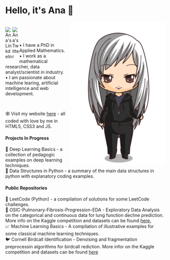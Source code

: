 # Hello, it's Ana 🖤
<img align="right" alt="Ana Chibi" width="300px" src="https://github.com/anarojoecheburua/anarojoecheburua/blob/master/ana.png"/>
<br />
<a href="https://www.linkedin.com/in/ana-rojo-echeburua/">
  <img align="left" alt="Ana's LinkdeIn" width="22px" src="https://cdn.jsdelivr.net/npm/simple-icons@v3/icons/linkedin.svg" />
</a>
<a href="https://twitter.com/arojomaths">
  <img align="left" alt="Ana's Twitter" width="22px" src="https://cdn.jsdelivr.net/npm/simple-icons@v3/icons/twitter.svg" />
</a>
<br />
<br />

▪️ I have a PhD in Applied Mathematics.<br />
▪️ I work as a mathematical researcher, data analyst/scientist in industry.<br />
▪️ I am passionate about machine learing, artificial intelligence and web development.<br />

<br />

🕸️ Visit my website <a href="https://www.anarojoecheburua.com/">here</a> - all coded with love by me in HTML5, CSS3 and JS. <br />

#### Projects In Progress

🧠 Deep Learning Basics - a collection of pedagogic examples on deep learning techniques. <br />
🧱 Data Structures in Python - a summary of the main data structures in python with explanatory coding examples. <br />


#### Public Repositories

🤖 LeetCode (Python) - a compilation of solutions for some LeetCode challenges.  <br />
🥼 OSIC-Pulmonary-Fibrosis-Progression-EDA - Exploratory Data Analysis on the categorical and continuous data for lung function decline prediction. More info on the Kaggle competition and datasets can be found <a href="https://www.kaggle.com/c/osic-pulmonary-fibrosis-progression/data">here.</a>  <br />
📈 Machine Learning Basics - A compilation of illustrative examples for some classical machine learning techniques. <br />
🐦 Cornell Birdcall Identification - Denoising and fragmentation preprocessin algorithms for birdcall rediction. More infor on the Kaggle competition and datasets can be found <a href="https://www.kaggle.com/c/birdsong-recognition">here</a><br />




